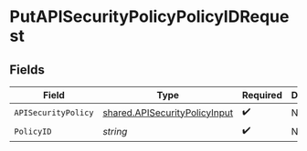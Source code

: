 # PutAPISecurityPolicyPolicyIDRequest


## Fields

| Field                                                                                 | Type                                                                                  | Required                                                                              | Description                                                                           |
| ------------------------------------------------------------------------------------- | ------------------------------------------------------------------------------------- | ------------------------------------------------------------------------------------- | ------------------------------------------------------------------------------------- |
| `APISecurityPolicy`                                                                   | [shared.APISecurityPolicyInput](../../../pkg/models/shared/apisecuritypolicyinput.md) | :heavy_check_mark:                                                                    | N/A                                                                                   |
| `PolicyID`                                                                            | *string*                                                                              | :heavy_check_mark:                                                                    | N/A                                                                                   |